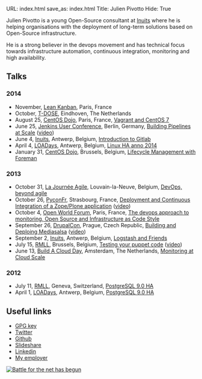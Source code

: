 URL: index.html
save_as: index.html
Title: Julien Pivotto
Hide: True

Julien Pivotto is a young Open-Source consultant at [Inuits](https://inuits.eu) where he is helping organisations with the deployment of long-term solutions based on Open-Source infrastructure.

He is a strong believer in the devops movement and has technical focus towards infrastructure automation, continuous integration, monitoring and high availability.


## Talks

### 2014

* November, [Lean Kanban](http://www.leankanban.fr/), Paris, France
* October, [T-DOSE](http://www.t-dose.nl/), Eindhoven, The Netherlands
* August 25, [CentOS Dojo](http://wiki.centos.org/Events/Dojo/Paris2014), Paris, France, [Vagrant and CentOS 7](http://www.slideshare.net/roidelapluie/vagrant-and-centos7)
* June 25, [Jenkins User Conference](http://www.cloudbees.com/jenkins/juc-2014/berlin), Berlin, Germany, [Building Pipelines at Scale](http://www.slideshare.net/roidelapluie/jenkins-pipelines) ([video](https://www.youtube.com/watch?v=xeqk8v7IVCE))
* June 4, [Inuits](https://inuits.eu), Antwerp, Belgium, [Introduction to Gitlab](http://www.slideshare.net/roidelapluie/gitlab-intro)
* April 4, [LOADays](http://loadays.org), Antwerp, Belgium, [Linux HA anno 2014](http://www.slideshare.net/roidelapluie/loadays-linuxha)
* January 31, [CentOS Dojo](http://wiki.centos.org/Events/Dojo/Brussels2014), Brussels, Belgium, [Lifecycle Management with Foreman](http://www.slideshare.net/roidelapluie/lifecycle-managementforeman)

### 2013

* October 31, [La Journée Agile](http://journeeagile.be/), Louvain-la-Neuve, Belgium, [DevOps, beyond agile](http://www.slideshare.net/roidelapluie/devops-beyondagile)
* October 26, [PyconFr](http://pycon.fr), Strasbourg, France, [Deployment and Continuous Integration of a Zope/Plone application](http://www.slideshare.net/roidelapluie/deployment-andcizope) ([video](http://www.canalc2.tv/video.asp?idvideo=12322))
* October 4, [Open World Forum](http://www.openworldforum.org/en/), Paris, France, [The devops approach to monitoring, Open Source and Infrastructure as Code Style](http://www.slideshare.net/roidelapluie/devops-andmonitoringowf13)
* September 26, [DrupalCon](https://prague2013.drupal.org/), Prague, Czech Republic, [Building and Deploing Mediasalsa](http://www.slideshare.net/roidelapluie/drupalcon-mediasalsa) ([video](http://www.youtube.com/watch?v=kmy2h8Q-UOc))
* September 2, [Inuits](https://inuits.eu), Antwerp, Belgium, [Logstash and Friends](http://www.slideshare.net/roidelapluie/logstash-and-friends)
* July 15, [RMLL](http://2013.rmll.info), Brussels, Belgium, [Testing your puppet code](http://www.slideshare.net/roidelapluie/testing-your-puppet-code) ([video](http://video.rmll.info/videos/testing-your-puppet-code/))
* June 13, [Build A Cloud Day](http://bacdamsterdam.eventbrite.com), Amsterdam, The Netherlands, [Monitoring at Cloud Scale](http://www.slideshare.net/roidelapluie/monitoring-at-cloud-scale)

### 2012

* July 11, [RMLL](http://2012.rmll.info), Geneva, Switzerland, [PostgreSQL 9.0 HA](http://www.slideshare.net/roidelapluie/postgresql-90-ha-at-rmll-2012)
* April 1, [LOADays](http://loadays.org), Antwerp, Belgium, [PostgreSQL 9.0 HA](http://www.slideshare.net/roidelapluie/postgresql-90-ha)

## Useful links

* [GPG key](http://roidelapluie.be/gpg)
* [Twitter](https://twitter.com/roidelapluie)
* [Github](https://github.com/roidelapluie)
* [Slideshare](https://slideshare.net/roidelapluie)
* [Linkedin](https://be.linkedin.com/in/julienpivotto)
* [My employer](https://inuits.eu)


<div class="hideifsmallscreen"><a href="https://www.battleforthenet.com/"><img src="images/battle.png" alt="Battle for the net has begun"/></a></div>
